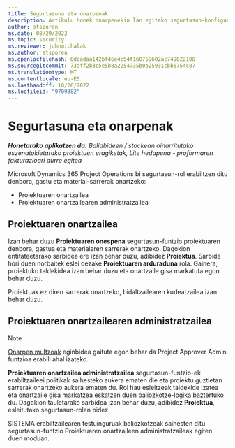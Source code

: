 ```yaml
---
title: Segurtasuna eta onarpenak
description: Artikulu honek onarpenekin lan egiteko segurtasun-konfigurazioari buruzko informazioa eskaintzen du Microsoft Dynamics 365 Project Operations.
author: stsporen
ms.date: 08/29/2022
ms.topic: security
ms.reviewer: johnmichalak
ms.author: stsporen
ms.openlocfilehash: 0dcadaa142bf46e4c54f160759602ac749022108
ms.sourcegitcommit: 73aff2b3c5e5b8a2254735b0b25931cbb6754c87
ms.translationtype: MT
ms.contentlocale: eu-ES
ms.lasthandoff: 10/20/2022
ms.locfileid: "9709382"
---
```

# <a name="security-and-approvals"></a>Segurtasuna eta onarpenak

_**Honetarako aplikatzen da:** Baliabideen / stockean oinarritutako eszenatokietarako proiektuen eragiketak, Lite hedapena - proformaren fakturazioari aurre egitea_

Microsoft Dynamics 365 Project Operations bi segurtasun-rol erabiltzen ditu denbora, gastu eta material-sarrerak onartzeko:

- Proiektuaren onartzailea
- Proiektuaren onartzailearen administratzailea

## <a name="project-approver"></a>Proiektuaren onartzailea

Izan behar duzu **Proiektuaren onespena** segurtasun-funtzio proiektuaren denbora, gastua eta materialaren sarrerak onartzeko. Dagokion entitateetarako sarbidea ere izan behar duzu, adibidez **Proiektua**. Sarbide hori duen norbaitek eslei dezake **Proiektuaren arduraduna** rola. Gainera, proiektuko taldekidea izan behar duzu eta onartzaile gisa markatuta egon behar duzu.

Proiektuak ez diren sarrerak onartzeko, bidaltzailearen kudeatzailea izan behar duzu.

## <a name="project-approver-admin"></a>Proiektuaren onartzailearen administratzailea

> [!NOTE]
> [Onarpen multzoak](approval-sets.md) eginbidea gaituta egon behar da Project Approver Admin funtzioa erabili ahal izateko.

**Proiektuaren onartzailea administratzailea** segurtasun-funtzio-ek erabiltzaileei politikak saihesteko aukera ematen die eta proiektu guztietan sarrerak onartzeko aukera ematen du. Rol hau esleitzeak taldekide izatea eta onartzaile gisa markatzea eskatzen duen baliozkotze-logika baztertuko du. Dagokion tauletarako sarbidea izan behar duzu, adibidez **Proiektua**, esleitutako segurtasun-rolen bidez.

SISTEMA erabiltzailearen testuinguruak baliozkotzeak saihesten ditu segurtasun-funtzio Proiektuaren onartzaileen administratzaileak egiten duen moduan.
